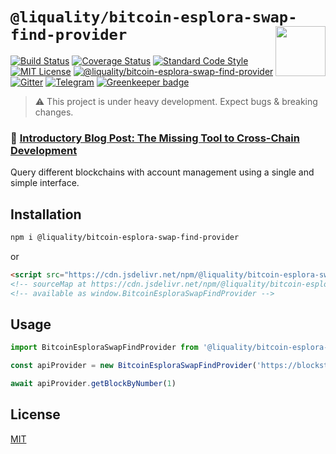 # `@liquality/bitcoin-esplora-swap-find-provider` <img align="right" src="https://raw.githubusercontent.com/liquality/chainabstractionlayer/master/liquality-logo.png" height="80px" />


[![Build Status](https://travis-ci.com/liquality/chainabstractionlayer.svg?branch=master)](https://travis-ci.com/liquality/chainabstractionlayer)
[![Coverage Status](https://coveralls.io/repos/github/liquality/chainabstractionlayer/badge.svg?branch=master)](https://coveralls.io/github/liquality/chainabstractionlayer?branch=master)
[![Standard Code Style](https://img.shields.io/badge/codestyle-standard-brightgreen.svg)](https://github.com/standard/standard)
[![MIT License](https://img.shields.io/badge/license-MIT-brightgreen.svg)](../../LICENSE.md)
[![@liquality/bitcoin-esplora-swap-find-provider](https://img.shields.io/npm/dt/@liquality/bitcoin-esplora-swap-find-provider.svg)](https://npmjs.com/package/@liquality/bitcoin-esplora-swap-find-provider)
[![Gitter](https://img.shields.io/gitter/room/liquality/Lobby.svg)](https://gitter.im/liquality/Lobby?source=orgpage)
[![Telegram](https://img.shields.io/badge/chat-on%20telegram-blue.svg)](https://t.me/Liquality) [![Greenkeeper badge](https://badges.greenkeeper.io/liquality/chainabstractionlayer.svg)](https://greenkeeper.io/)

> :warning: This project is under heavy development. Expect bugs & breaking changes.

### :pencil: [Introductory Blog Post: The Missing Tool to Cross-Chain Development](https://medium.com/liquality/the-missing-tool-to-cross-chain-development-2ebfe898efa1)


Query different blockchains with account management using a single and simple interface.


## Installation

```bash
npm i @liquality/bitcoin-esplora-swap-find-provider
```

or

```html
<script src="https://cdn.jsdelivr.net/npm/@liquality/bitcoin-esplora-swap-find-provider@0.2.3/dist/bitcoin-esplora-swap-find-provider.min.js"></script>
<!-- sourceMap at https://cdn.jsdelivr.net/npm/@liquality/bitcoin-esplora-swap-find-provider@0.2.3/dist/bitcoin-esplora-swap-find-provider.min.js.map -->
<!-- available as window.BitcoinEsploraSwapFindProvider -->
```


## Usage

```js
import BitcoinEsploraSwapFindProvider from '@liquality/bitcoin-esplora-swap-find-provider'

const apiProvider = new BitcoinEsploraSwapFindProvider('https://blockstream.info/testnet/api')

await apiProvider.getBlockByNumber(1)
```


## License

[MIT](../../LICENSE.md)

